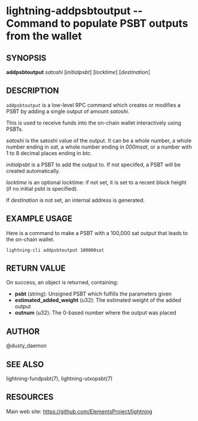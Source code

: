 lightning-addpsbtoutput -- Command to populate PSBT outputs from the wallet
================================================================

SYNOPSIS
--------

**addpsbtoutput** *satoshi* [*initialpsbt*] [*locktime*] [*destination*]

DESCRIPTION
-----------

`addpsbtoutput` is a low-level RPC command which creates or modifies a PSBT
by adding a single output of amount *satoshi*.

This is used to receive funds into the on-chain wallet interactively
using PSBTs.

*satoshi* is the satoshi value of the output. It can
be a whole number, a whole number ending in *sat*, a whole number
ending in *000msat*, or a number with 1 to 8 decimal places ending in
*btc*.

*initialpsbt* is a PSBT to add the output to. If not speciifed, a PSBT
will be created automatically.

*locktime* is an optional locktime: if not set, it is set to a recent
block height (if no initial psbt is specified).

If *destination* is not set, an internal address is generated.

EXAMPLE USAGE
-------------

Here is a command to make a PSBT with a 100,000 sat output that leads
to the on-chain wallet.

```shell
lightning-cli addpsbtoutput 100000sat
```

RETURN VALUE
------------

[comment]: # (GENERATE-FROM-SCHEMA-START)
On success, an object is returned, containing:

- **psbt** (string): Unsigned PSBT which fulfills the parameters given
- **estimated\_added\_weight** (u32): The estimated weight of the added output
- **outnum** (u32): The 0-based number where the output was placed

[comment]: # (GENERATE-FROM-SCHEMA-END)

AUTHOR
------

@dusty\_daemon

SEE ALSO
--------

lightning-fundpsbt(7), lightning-utxopsbt(7)

RESOURCES
---------

Main web site: <https://github.com/ElementsProject/lightning>

[comment]: # ( SHA256STAMP:a0c026276fb8402b20336e6f727774fe102a4c5cb6b93ff0ed65a9c6f79d3a83)
